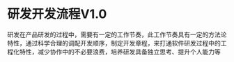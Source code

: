# 研发开发流程V1.0

研发在产品研发的过程中，需要有一定的工作节奏，此工作节奏具有一定的方法论特性，通过科学合理的调配开发顺序，制定开发章程，来打通软件研发过程中的工程化特性，减少协作中的不必要浪费，培养研发具备独立思考、提升个人能力等
